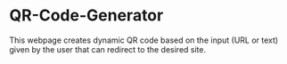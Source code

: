 # QR-Code-Generator
This webpage creates dynamic QR code based on the input (URL or text) given by the user that can redirect to the desired site.

